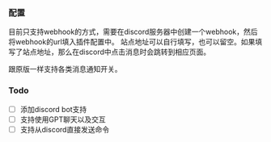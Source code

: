 ### 配置

目前只支持webhook的方式，需要在discord服务器中创建一个webhook，然后将webhook的url填入插件配置中。
站点地址可以自行填写，也可以留空。如果填写了站点地址，那么在discord中点击消息时会跳转到相应页面。

跟原版一样支持各类消息通知开关。

### Todo

- [ ] 添加discord bot支持
- [ ] 支持使用GPT聊天以及交互
- [ ] 支持从discord直接发送命令